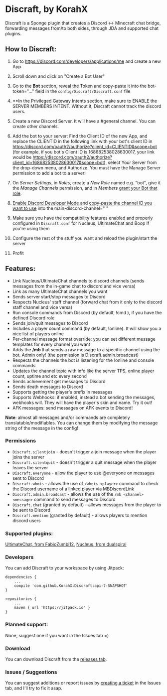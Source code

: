 
# Discraft, by KorahX
Discraft is a Sponge plugin that creates a Discord <-> Minecraft chat bridge, forwarding messages from/to both sides, through JDA and supported chat plugins.

## How to Discraft:
1) Go to https://discord.com/developers/applications/me and create a new App
2) Scroll down and click on "Create a Bot User"
3) Go to the **Bot** section, reveal the Token and copy-paste it into the bot-token="..." field in the `config/Discraft/Discraft.conf` file
4) **In the Privileged Gateway Intents section, make sure to ENABLE the SERVER MEMBERS INTENT. Without it, Discraft cannot track the discord users.
5) Create a new Discord Server.  It will have a #general channel.  You can create other channels.
6) Add the bot to your server: Find the Client ID of the new App, and replace the CLIENTID in the following link with your bot's client ID in
https://discord.com/oauth2/authorize?client_id=CLIENTID&scope=bot (for example, if you bot's Client ID is 168682538028630017, your link would be https://discord.com/oauth2/authorize?client_id=168682538028630017&scope=bot), select Your Server from the drop-down menu, and Authorize. You must have the Manage Server permission to add a bot to a server!
7) On _Server Settings_, in _Roles_, create a _New Role_ named e.g. "bot", give it the _Manage Channels_ permission, and in _Members_ [grant your Bot that role](https://support.discord.com/hc/en-us/articles/206029707).
8) [Enable Discord Developer Mode](https://discordia.me/developer-mode) and [copy-paste the channel ID you want to use](https://support.discord.com/hc/en-us/articles/206346498-Where-can-I-find-my-User-Server-Message-ID-) into the main-discord-channel=" "

8) Make sure you have the compatibility features enabled and properly configured in `Discraft.conf` for Nucleus, UltimateChat and Boop if you're using them
9) Configure the rest of the stuff you want and reload the plugin/start the server
10) Profit

## Features:
* Link Nucleus/UltimateChat channels to discord channels (sends messages from the in-game chat to discord and vice versa)
* Link as many UltimateChat channels you want
* Sends server start/stop messages to Discord
* Respects Nucleus' staff channel (forward chat from it only to the discord staff channel and vice versa)
* Run console commands from Discord (by default, !cmd <command>), if you have the defined Discord role
* Sends join/quit messages to Discord
* Includes a player count command (by default, !online). It will show you a nice list of players online
* Per-channel message format override: you can set different message templates for every channel you want
* Adds the **/mb <channel> <message>** that sends a raw message to a specific channel using the bot. Admin only! (the permission is Discraft.admin.broadcast)
* Respects the channels the bot is listening for the !online and console commands
* Updates the channel topic with info like the server TPS, online player count, uptime and etc every second
* Sends achievement get messages to Discord
* Sends death messages to Discord
* Supports getting the player's prefix in messages
* Supports Webhooks: if enabled, instead a bot sending the messages, webhooks will. They will have the player's skin and name. Try it out!
* AFK messages: send messages on AFK events to Discord!

**Note**: almost all messages and/or commands are completely translatable/modifiables. You can change them by modifying the message string of the message in the config!

### Permissions
* `Discraft.silentjoin` - doesn't trigger a join message when the player joins the server
* `Discraft.silentquit` - doesn't trigger a quit message when the player leaves the server
* `Discraft.everyone` - allow the player to use @everyone on messages sent to Discord
* `Discraft.whois` - allows the use of `/whois <player>` command to check the Discord username of a linked player via MBDiscordLink
* `Discraft.admin.broadcast` - allows the use of the `/mb <channel> <message>` command to send messages to Discord
* `Discraft.chat` (granted by default) - allows messages from the player to be sent to Discord
* `Discraft.mention` (granted by default) - allows players to mention discord users

### Supported plugins:
[UltimateChat, from FabioZumbi12](https://forums.spongepowered.org/t/thought-balloon-ultimatechat-v-1-7-0-api-5-6), [Nucleus, from dualspiral](https://ore.spongepowered.org/Nucleus/Nucleus)

### Developers
You can add Discraft to your workspace by using Jitpack:
```
dependencies {
    ...
    compile 'com.github.KorahX:Discraft:api-7-SNAPSHOT'
}

repositories {
    ...
    maven { url 'https://jitpack.io' }
}
```

### Planned support:
None, suggest one if you want in the Issues tab =)

### Download
You can download Discraft from the [releases tab](https://github.com/KorahX/Discraft/releases).

### Issues / Suggestions
You can suggest additions or report issues by [creating a ticket](https://github.com/KorahX/Discraft/issues/new) in the Issues tab, and I'll try to fix it asap.

